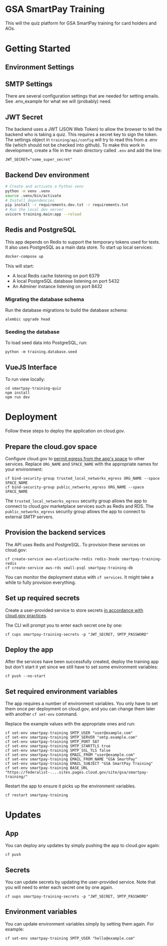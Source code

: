 # GSA SmartPay Training

This will the quiz platform for GSA SmartPay training for card holders and AOs.

# Getting Started

## Environment Settings

## SMTP Settings
There are several configuration settings that are needed for setting emails. See .env_example for what we will (probably) need.

## JWT Secret
The backend uses a JWT (JSON Web Token) to allow the browser to tell the backend who is taking a quiz. This requires a secret key to sign the token. The settings object in `training/api/config` will try to read this from a .env file (which should not be checked into github). To make this work in development, create a file in the main directory called `.env` and add the line:

```
JWT_SECRET="some_super_secret"
```

## Backend Dev environment

``` sh
# Create and activate a Python venv
python -m venv .venv
source .venv/bin/activate
# Install dependencies
pip install -r requirements.dev.txt -r requirements.txt
# Run the local dev server
uvicorn training.main:app --reload
```

## Redis and PostgreSQL

This app depends on Redis to support the temporary tokens used for tests. It also uses PostgreSQL as a main data store. To start up local services:

``` sh
docker-compose up
```

This will start:

* A local Redis cache listening on port 6379
* A local PostgreSQL database listening on port 5432
* An Adminer instance listening on port 8432

### Migrating the database schema

Run the database migrations to build the database schema:

```
alembic upgrade head
```

### Seeding the database

To load seed data into PostgreSQL, run:

```
python -m training.database.seed
```

## VueJS Interface
To run view locally:
```
cd smartpay-training-quiz
npm install
npm run dev
```

# Deployment

Follow these steps to deploy the application on cloud.gov.

## Prepare the cloud.gov space

Configure cloud.gov to [permit egress from the app's space](https://cloud.gov/docs/management/space-egress/) to other services. Replace `ORG_NAME` and `SPACE_NAME` with the appropriate names for your environment:

```
cf bind-security-group trusted_local_networks_egress ORG_NAME --space SPACE_NAME
cf bind-security-group public_networks_egress ORG_NAME --space SPACE_NAME
```

The `trusted_local_networks_egress` security group allows the app to connect to cloud.gov marketplace services such as Redis and RDS. The `public_networks_egress` security group allows the app to connect to external SMTP servers.

## Provision the backend services

The API uses Redis and PostgreSQL. To provision these services on cloud.gov:

```
cf create-service aws-elasticache-redis redis-3node smartpay-training-redis
cf create-service aws-rds small-psql smartpay-training-db
```

You can monitor the deployment status with `cf services`. It might take a while to fully provision everything.

## Set up required secrets

Create a user-provided service to store secrets [in accordance with cloud.gov practices](https://cloud.gov/docs/deployment/production-ready/#protect-access-to-sensitive-credentials).

The CLI will prompt you to enter each secret one by one:

```
cf cups smartpay-training-secrets -p "JWT_SECRET, SMTP_PASSWORD"
```

## Deploy the app

After the services have been successfully created, deploy the training app but don't start it yet since we still have to set some environment variables:

```
cf push --no-start
```

## Set required environment variables

The app requires a number of environment variables. You only have to set them once per deployment on cloud.gov, and you can change them later with another `cf set-env` command.

Replace the example values with the appropriate ones and run:

```
cf set-env smartpay-training SMTP_USER "user@example.com"
cf set-env smartpay-training SMTP_SERVER "smtp.example.com"
cf set-env smartpay-training SMTP_PORT 587
cf set-env smartpay-training SMTP_STARTTLS true
cf set-env smartpay-training SMTP_SSL_TLS false
cf set-env smartpay-training EMAIL_FROM "user@example.com"
cf set-env smartpay-training EMAIL_FROM_NAME "GSA SmartPay"
cf set-env smartpay-training EMAIL_SUBJECT "GSA SmartPay Training"
cf set-env smartpay-training BASE_URL "https://federalist-....sites.pages.cloud.gov/site/gsa/smartpay-training/"
```

Restart the app to ensure it picks up the environment variables.

```
cf restart smartpay-training
```

# Updates

## App

You can deploy any updates by simply pushing the app to cloud.gov again:

```
cf push
```

## Secrets

You can update secrets by updating the user-provided service. Note that you will need to enter each secret one by one again.

```
cf uups smartpay-training-secrets -p "JWT_SECRET, SMTP_PASSWORD"
```

## Environment variables

You can update environment variables simply by setting them again. For example:

```
cf set-env smartpay-training SMTP_USER "hello@example.com"
```
